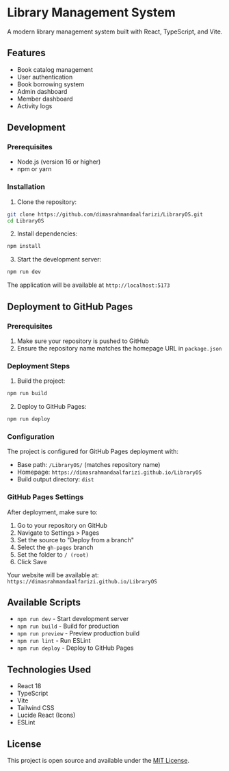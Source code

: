 # Library Management System

A modern library management system built with React, TypeScript, and Vite.

## Features

- Book catalog management
- User authentication
- Book borrowing system
- Admin dashboard
- Member dashboard
- Activity logs

## Development

### Prerequisites

- Node.js (version 16 or higher)
- npm or yarn

### Installation

1. Clone the repository:

```bash
git clone https://github.com/dimasrahmandaalfarizi/LibraryOS.git
cd LibraryOS
```

2. Install dependencies:

```bash
npm install
```

3. Start the development server:

```bash
npm run dev
```

The application will be available at `http://localhost:5173`

## Deployment to GitHub Pages

### Prerequisites

1. Make sure your repository is pushed to GitHub
2. Ensure the repository name matches the homepage URL in `package.json`

### Deployment Steps

1. Build the project:

```bash
npm run build
```

2. Deploy to GitHub Pages:

```bash
npm run deploy
```

### Configuration

The project is configured for GitHub Pages deployment with:

- Base path: `/LibraryOS/` (matches repository name)
- Homepage: `https://dimasrahmandaalfarizi.github.io/LibraryOS`
- Build output directory: `dist`

### GitHub Pages Settings

After deployment, make sure to:

1. Go to your repository on GitHub
2. Navigate to Settings > Pages
3. Set the source to "Deploy from a branch"
4. Select the `gh-pages` branch
5. Set the folder to `/ (root)`
6. Click Save

Your website will be available at: `https://dimasrahmandaalfarizi.github.io/LibraryOS`

## Available Scripts

- `npm run dev` - Start development server
- `npm run build` - Build for production
- `npm run preview` - Preview production build
- `npm run lint` - Run ESLint
- `npm run deploy` - Deploy to GitHub Pages

## Technologies Used

- React 18
- TypeScript
- Vite
- Tailwind CSS
- Lucide React (Icons)
- ESLint

## License

This project is open source and available under the [MIT License](LICENSE).
